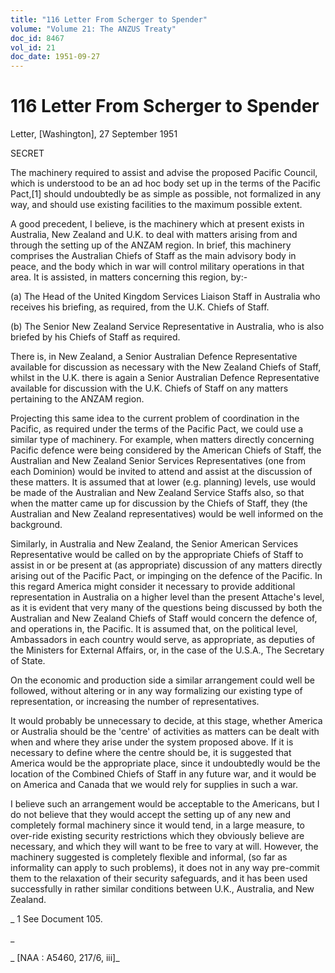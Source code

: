 ```yaml
---
title: "116 Letter From Scherger to Spender"
volume: "Volume 21: The ANZUS Treaty"
doc_id: 8467
vol_id: 21
doc_date: 1951-09-27
---
```


# 116 Letter From Scherger to Spender

Letter, [Washington], 27 September 1951

SECRET

The machinery required to assist and advise the proposed Pacific Council, which is understood to be an ad hoc body set up in the terms of the Pacific Pact,[1] should undoubtedly be as simple as possible, not formalized in any way, and should use existing facilities to the maximum possible extent.

A good precedent, I believe, is the machinery which at present exists in Australia, New Zealand and U.K. to deal with matters arising from and through the setting up of the ANZAM region. In brief, this machinery comprises the Australian Chiefs of Staff as the main advisory body in peace, and the body which in war will control military operations in that area. It is assisted, in matters concerning this region, by:-

(a) The Head of the United Kingdom Services Liaison Staff in Australia who receives his briefing, as required, from the U.K. Chiefs of Staff.

(b) The Senior New Zealand Service Representative in Australia, who is also briefed by his Chiefs of Staff as required.

There is, in New Zealand, a Senior Australian Defence Representative available for discussion as necessary with the New Zealand Chiefs of Staff, whilst in the U.K. there is again a Senior Australian Defence Representative available for discussion with the U.K. Chiefs of Staff on any matters pertaining to the ANZAM region.

Projecting this same idea to the current problem of coordination in the Pacific, as required under the terms of the Pacific Pact, we could use a similar type of machinery. For example, when matters directly concerning Pacific defence were being considered by the American Chiefs of Staff, the Australian and New Zealand Senior Services Representatives (one from each Dominion) would be invited to attend and assist at the discussion of these matters. It is assumed that at lower (e.g. planning) levels, use would be made of the Australian and New Zealand Service Staffs also, so that when the matter came up for discussion by the Chiefs of Staff, they (the Australian and New Zealand representatives) would be well informed on the background.

Similarly, in Australia and New Zealand, the Senior American Services Representative would be called on by the appropriate Chiefs of Staff to assist in or be present at (as appropriate) discussion of any matters directly arising out of the Pacific Pact, or impinging on the defence of the Pacific. In this regard America might consider it necessary to provide additional representation in Australia on a higher level than the present Attache's level, as it is evident that very many of the questions being discussed by both the Australian and New Zealand Chiefs of Staff would concern the defence of, and operations in, the Pacific. It is assumed that, on the political level, Ambassadors in each country would serve, as appropriate, as deputies of the Ministers for External Affairs, or, in the case of the U.S.A., The Secretary of State.

On the economic and production side a similar arrangement could well be followed, without altering or in any way formalizing our existing type of representation, or increasing the number of representatives.

It would probably be unnecessary to decide, at this stage, whether America or Australia should be the 'centre' of activities as matters can be dealt with when and where they arise under the system proposed above. If it is necessary to define where the centre should be, it is suggested that America would be the appropriate place, since it undoubtedly would be the location of the Combined Chiefs of Staff in any future war, and it would be on America and Canada that we would rely for supplies in such a war.

I believe such an arrangement would be acceptable to the Americans, but I do not believe that they would accept the setting up of any new and completely formal machinery since it would tend, in a large measure, to over-ride existing security restrictions which they obviously believe are necessary, and which they will want to be free to vary at will. However, the machinery suggested is completely flexible and informal, (so far as informality can apply to such problems), it does not in any way pre-commit them to the relaxation of their security safeguards, and it has been used successfully in rather similar conditions between U.K., Australia, and New Zealand.

_ 1 See Document 105.

_

_ [NAA : A5460, 217/6, iii]_
